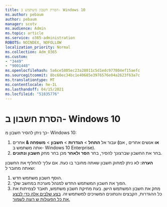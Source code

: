 ```yaml
---
title: הסרת חשבון משתמש ב- Windows 10
ms.author: pebaum
author: pebaum
manager: scotv
ms.audience: Admin
ms.topic: article
ms.service: o365-administration
ROBOTS: NOINDEX, NOFOLLOW
localization_priority: Normal
ms.collection: Adm_O365
ms.custom:
- "3449"
- "9001448"
ms.openlocfilehash: 5a6ce5805ec23a28011c5d1edc977804ef15aefc
ms.sourcegitcommit: 8bc60ec34bc1e40685e3976576e04a2623f63a7c
ms.translationtype: MT
ms.contentlocale: he-IL
ms.lasthandoff: 04/15/2021
ms.locfileid: "51835776"
---
```

# <a name="remove-an-account-in-windows-10"></a>הסרת חשבון ב- Windows 10

כך ניתן להסיר חשבון מ- Windows 10:

1. עבור אל **התחל**  >  **הגדרות**  >  **חשבון**  >  **משפחה &** אחרים **(או** אנשים אחרים , אם אתה משתמש ב- Windows 10 Enterprise).
2. בחר את החשבון שברצונך להסיר, בחר **הסר ולאחר** מכן בחר מחק **חשבון ונתונים**.
 
**הערה:** לא ניתן למחוק חשבון שאתה מחובר בו כעת.  אם עליך להחליף את החשבון שאתה מחובר ל:

1. הוסף חשבון משתמש חדש.
2. הפוך את חשבון המשתמש החדש למנהל מערכת במחשב שלך.
3. מחק את חשבון המשתמש הישן. בעת מחיקת חשבון משתמש, תאבד לצמיתות את כל ההגדרות, הקבצים והנתונים המשויכים למשתמש זה. [בצע שלבים אלה כדי לבצע את כל הפעולות ש רוצה לשמור.](https://support.microsoft.com/help/4027408/windows-10-backup-and-restore)